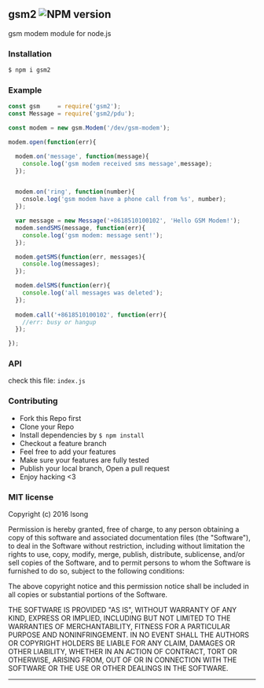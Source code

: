 ## gsm2 ![NPM version](https://img.shields.io/npm/v/gsm2.svg?style=flat)

gsm modem module for node.js

### Installation

```bash
$ npm i gsm2
```

### Example


```js
const gsm     = require('gsm2');
const Message = require('gsm2/pdu');

const modem = new gsm.Modem('/dev/gsm-modem');

modem.open(function(err){

  modem.on('message', function(message){
    console.log('gsm modem received sms message',message);
  });


  modem.on('ring', function(number){
    cnsole.log('gsm modem have a phone call from %s', number);
  });

  var message = new Message('+8618510100102', 'Hello GSM Modem!');
  modem.sendSMS(message, function(err){
    console.log('gsm modem: message sent!');
  });

  modem.getSMS(function(err, messages){
    console.log(messages);
  });

  modem.delSMS(function(err){
    console.log('all messages was deleted');
  });
  
  modem.call('+8618510100102', function(err){
    //err: busy or hangup
  });

});
```

### API
check this file: `index.js`

### Contributing
- Fork this Repo first
- Clone your Repo
- Install dependencies by `$ npm install`
- Checkout a feature branch
- Feel free to add your features
- Make sure your features are fully tested
- Publish your local branch, Open a pull request
- Enjoy hacking <3

### MIT license
Copyright (c) 2016 lsong

Permission is hereby granted, free of charge, to any person obtaining a copy
of this software and associated documentation files (the &quot;Software&quot;), to deal
in the Software without restriction, including without limitation the rights
to use, copy, modify, merge, publish, distribute, sublicense, and/or sell
copies of the Software, and to permit persons to whom the Software is
furnished to do so, subject to the following conditions:

The above copyright notice and this permission notice shall be included in
all copies or substantial portions of the Software.

THE SOFTWARE IS PROVIDED &quot;AS IS&quot;, WITHOUT WARRANTY OF ANY KIND, EXPRESS OR
IMPLIED, INCLUDING BUT NOT LIMITED TO THE WARRANTIES OF MERCHANTABILITY,
FITNESS FOR A PARTICULAR PURPOSE AND NONINFRINGEMENT. IN NO EVENT SHALL THE
AUTHORS OR COPYRIGHT HOLDERS BE LIABLE FOR ANY CLAIM, DAMAGES OR OTHER
LIABILITY, WHETHER IN AN ACTION OF CONTRACT, TORT OR OTHERWISE, ARISING FROM,
OUT OF OR IN CONNECTION WITH THE SOFTWARE OR THE USE OR OTHER DEALINGS IN
THE SOFTWARE.

---